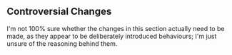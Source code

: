 ## Controversial Changes

I'm not 100% sure whether the changes in this section actually need to be made,
as they appear to be deliberately introduced behaviours; I'm just unsure of
the reasoning behind them.
